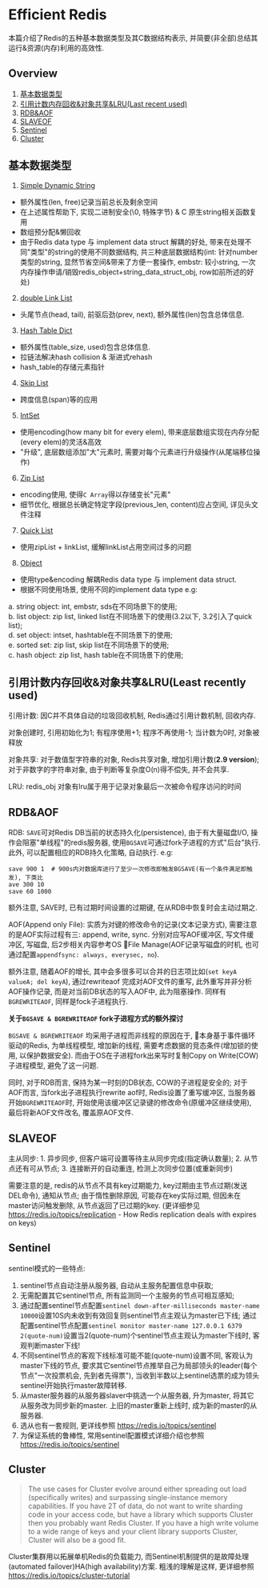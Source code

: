 # Efficient Redis

本篇介绍了Redis的五种基本数据类型及其C数据结构表示, 并简要(非全部)总结其运行&资源(内存)利用的高效性.

## Overview

1. [基本数据类型](#基本数据类型)
2. [引用计数内存回收&对象共享&LRU(Last recent used)](#引用计数内存回收&对象共享&LRU(Last-recent-used))
3. [RDB&AOF](#RDB&AOF)
4. [SLAVEOF](#SLAVEOF)
5. [Sentinel](#Sentinel)
6. [Cluster](#Cluster)

## 基本数据类型

1. [Simple Dynamic String](simple_dynamic_string.h)

- 额外属性(len, free)记录当前总长及剩余空间
- 在上述属性帮助下, 实现二进制安全(\0, 特殊字节) & C 原生string相关函数复用
- 数组预分配&懒回收
- 由于Redis data type 与 implement data struct 解耦的好处, 带来在处理不同"类型"的string的使用不同数据结构, 共三种底层数据结构(int: 针对number类型的string, 显然节省空间&带来了方便一套操作, embstr: 较小string, 一次内存操作申请/销毁redis_object+string_data_struct_obj, row如前所述的好处)

2. [double Link List](double_link_list.h)

- 头尾节点(head, tail), 前驱后劲(prev, next), 额外属性(len)包含总体信息.

3. [Hash Table Dict](hash_table_dict.h)

- 额外属性(table_size, used)包含总体信息.
- 拉链法解决hash collision & 渐进式rehash
- hash_table的存储元素指针

4. [Skip List](skip_list.h)

- 跨度信息(span)等的应用

5. [IntSet](int_set.h)

- 使用encoding(how many bit for every elem), 带来底层数组实现在内存分配(every elem)的灵活&高效
- "升级", 底层数组添加"大"元素时, 需要对每个元素进行升级操作(从尾端移位操作)

6. [Zip List](zip_list.h)

- encoding使用, 使得`C Array`得以存储变长"元素"
- 细节优化, 根据总长确定特定字段(previous_len, content)应占空间, 详见头文件注释

7. [Quick List]()

- 使用zipList + linkList, 缓解linkList占用空间过多的问题

8. [Object](redis_obj.h)

- 使用type&encoding 解耦Redis data type 与 implement data struct.
- 根据不同使用场景, 使用不同的implement data type e.g:

a. string object: int, embstr, sds在不同场景下的使用;  
b. list object: zip list, linked list在不同场景下的使用(3.2以下, 3.2引入了quick list);  
d. set object: intset, hashtable在不同场景下的使用;  
e. sorted set: zip list, skip list在不同场景下的使用;  
c. hash object: zip list, hash table在不同场景下的使用;  

## 引用计数内存回收&对象共享&LRU(Least recently used)

引用计数: 因C并不具体自动的垃圾回收机制, Redis通过引用计数机制, 回收内存. 

对象创建时, 引用初始化为1; 有程序使用+1; 程序不再使用-1; 当计数为0时, 对象被释放

对象共享: 对于数值型字符串的对象, Redis共享对象, 增加引用计数(**2.9 version**); 对于非数字的字符串对象, 由于判断等复杂度O(n)得不偿失, 并不会共享.

LRU: redis_obj 对象有lru属于用于记录对象最后一次被命令程序访问的时间

## RDB&AOF

RDB: `SAVE`可对Redis DB当前的状态持久化(persistence), 由于有大量磁盘I/O, 操作会阻塞"单线程"的redis服务器, 使用`BGSAVE`可通过fork子进程的方式"后台"执行. 此外, 可以配置相应的RDB持久化策略, 自动执行. e.g:

```config
save 900 1  # 900s内对数据库进行了至少一次修改即触发BGSAVE(有一个条件满足即触发), 下类比
ave 300 10
save 60 1000
```

额外注意, SAVE时, 已有过期时间设置的过期键, 在从RDB中恢复时会主动过期之.

AOF(Append only File): 实质为对键的修改命令的记录(文本记录方式), 需要注意的是AOF实际过程有三: append, write, sync. 分别对应写AOF缓冲区, 写文件缓冲区, 写磁盘, 后2步相关内容参考OS File Manage(AOF记录写磁盘的时机, 也可通过配置`appendfsync: always, everysec, no`). 

额外注意, 随着AOF的增长, 其中会多很多可以合并的日志项比如(`set keyA valueA; del keyA`), 通过rewriteaof 完成对AOF文件的重写, 此外重写并非分析AOF操作记录, 而是对当前DB状态的写入AOF中, 此为阻塞操作. 同样有 `BGREWRITEAOF`, 同样是fock子进程执行.

**关于`BGSAVE & BGREWRITEAOF` fork子进程方式的额外探讨**

`BGSAVE & BGREWRITEAOF` 均采用子进程而非线程的原因在于, 本身基于事件循环驱动的Redis, 为单线程模型, 增加新的线程, 需要考虑数据的竞态条件(增加锁的使用, 以保护数据安全). 而由于OS在子进程fork出来写时复制Copy on Write(COW)子进程模型, 避免了这一问题.

同时, 对于RDB而言, 保持为某一时刻的DB状态, COW的子进程是安全的; 对于AOF而言, 当fork出子进程执行rewrite aof时, Redis设置了重写缓冲区, 当服务器开始`BGREWRITEAOF`时, 开始使用该缓冲区记录键的修改命令(原缓冲区继续使用), 最后将新AOF文件改名, 覆盖原AOF文件.

## SLAVEOF

主从同步: 1. 异步同步, 但客户端可设置等待主从同步完成(指定确认数量); 2. 从节点还有可从节点; 3. 连接断开的自动重连, 检测上次同步位置(或重新同步)

需要注意的是, redis的从节点不具有key过期能力, key过期由主节点过期(发送DEL命令), 通知从节点; 由于惰性删除原因, 可能存在key实际过期, 但因未在master访问触发删除, 从节点返回了已过期的key. (更详细参见 https://redis.io/topics/replication - How Redis replication deals with expires on keys)

## Sentinel

sentinel模式的一些特点:

1. sentinel节点自动注册从服务器, 自动从主服务配置信息中获取;
2. 无需配置其它sentinel节点, 所有监测同一个主服务的节点可相互感知;
3. 通过配置sentinel节点配置`sentinel down-after-milliseconds master-name 10000`设置10S内未收到有效回复则sentinel节点主观认为master已下线; 通过配置sentinel节点配置`sentinel monitor master-name 127.0.0.1 6379 2(quote-num)`设置当2(quote-num)个sentinel节点主观认为master下线时, 客观判断master下线!
4. 不同sentinel节点的客观下线标准可能不能(quote-num)设置不同, 客观认为master下线的节点, 要求其它sentinel节点推举自己为局部领头的leader(每个节点"一次投票机会, 先到者先得票"), 当收到半数以上sentinel选票的成为领头sentinel开始执行master故障转移.
5. 从master服务器的从服务器slaver中挑选一个从服务器, 升为master, 将其它从服务改为同步新的master. 上旧的master重新上线时, 成为新的master的从服务器.
6. 选从也有一套规则, 更详线参照 https://redis.io/topics/sentinel
7. 为保证系统的鲁棒性, 常用sentinel配置模式详细介绍也参照 https://redis.io/topics/sentinel

## Cluster

> The use cases for Cluster evolve around either spreading out load (specifically writes) and surpassing single-instance memory capabilities. If you have 2T of data, do not want to write sharding code in your access code, but have a library which supports Cluster then you probably want Redis Cluster. If you have a high write volume to a wide range of keys and your client library supports Cluster, Cluster will also be a good fit.

Cluster集群用以拓展单机Redis的负载能力, 而Sentinel机制提供的是故障处理(automated failover)HA(high availability)方案. 粗浅的理解是这样, 更详细参照 https://redis.io/topics/cluster-tutorial